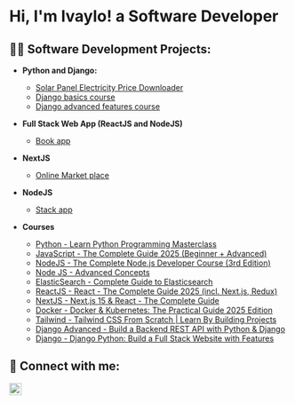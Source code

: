 <h1>Hi, I'm Ivaylo! a Software Developer</a></h1>

<h2>👨‍💻 Software Development Projects:</h2>

- <b>Python and Django:</b>
  - [Solar Panel Electricity Price Downloader](https://github.com/ivaylobandrov/DjangoAdvancedProjectITIDO)
  - [Django basics course](https://github.com/ivaylobandrov/devsearch)
  - [Django advanced features course](https://github.com/ivaylobandrov/myproject)
  
- <b>Full Stack Web App (ReactJS and NodeJS)</b>
  - [Book app](https://github.com/ivaylobandrov/ITIDONodeJSReact-Project)
- <b>NextJS</b>
  - [Online Market place](https://github.com/ivaylobandrov/OnlineMarketplaceItido)
- <b>NodeJS</b>
  - [Stack app](https://github.com/ivaylobandrov/StackNodeJsApp)
 
- <b>Courses</b>
  - [Python - Learn Python Programming Masterclass](https://www.udemy.com/course/python-the-complete-python-developer-course/?couponCode=ACCAGE0923)
  - [JavaScript - The Complete Guide 2025 (Beginner + Advanced)](https://www.udemy.com/course/javascript-the-complete-guide-2020-beginner-advanced/?couponCode=ACCAGE0923)
  - [NodeJS - The Complete Node.js Developer Course (3rd Edition)](https://www.udemy.com/course/the-complete-nodejs-developer-course-2/?couponCode=ACCAGE0923)
  - [Node JS - Advanced Concepts](https://www.udemy.com/course/advanced-node-for-developers/learn/lecture/9646826?start=0#overview)
  - [ElasticSearch - Complete Guide to Elasticsearch](https://www.udemy.com/course/elasticsearch-complete-guide/?couponCode=ACCAGE0923)
  - [ReactJS - React - The Complete Guide 2025 (incl. Next.js, Redux)](https://www.udemy.com/course/react-the-complete-guide-incl-redux/learn/lecture/8231756?start=0#overview)
  - [NextJS - Next.js 15 & React - The Complete Guide](https://www.udemy.com/course/nextjs-react-the-complete-guide/learn/lecture/41161466?start=0#overview)
  - [Docker - Docker & Kubernetes: The Practical Guide 2025 Edition](https://www.udemy.com/course/docker-kubernetes-the-practical-guide/?couponCode=ACCAGE0923)
  - [Tailwind - Tailwind CSS From Scratch | Learn By Building Projects](https://www.udemy.com/course/tailwind-from-scratch/?couponCode=ACCAGE0923)
  - [Django Advanced - Build a Backend REST API with Python & Django](https://www.udemy.com/course/django-python-advanced/?couponCode=ACCAGE0923)
  - [Django - Django Python: Build a Full Stack Website with Features](https://www.udemy.com/course/python-django-2021-complete-course/?couponCode=ACCAGE0923)

<h2> 🤳 Connect with me:</h2>

[<img align="left" alt="JoshMadakor | LinkedIn" width="22px" src="https://cdn.jsdelivr.net/npm/simple-icons@v3/icons/linkedin.svg" />][linkedin]

[linkedin]: https://www.linkedin.com/in/ivaylo-bandrov-7819ba1aa

<!--
**joshmadakor1/joshmadakor1** is a ✨ _special_ ✨ repository because its `README.md` (this file) appears on your GitHub profile.
